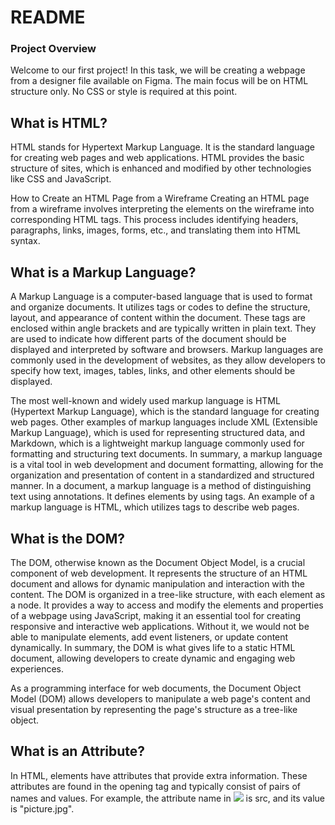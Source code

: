 # README

### Project Overview
Welcome to our first project! In this task, we will be creating a webpage from a designer file available on Figma. The main focus will be on HTML structure only. No CSS or style is required at this point.

## What is HTML?

HTML stands for Hypertext Markup Language. It is the standard language for creating web pages and web applications. HTML provides the basic structure of sites, which is enhanced and modified by other technologies like CSS and JavaScript.

How to Create an HTML Page from a Wireframe
Creating an HTML page from a wireframe involves interpreting the elements on the wireframe into corresponding HTML tags. This process includes identifying headers, paragraphs, links, images, forms, etc., and translating them into HTML syntax.

## What is a Markup Language?

A Markup Language is a computer-based language that is used to format and organize documents. It utilizes tags or codes to define the structure, layout, and appearance of content within the document. These tags are enclosed within angle brackets and are typically written in plain text. They are used to indicate how different parts of the document should be displayed and interpreted by software and browsers. Markup languages are commonly used in the development of websites, as they allow developers to specify how text, images, tables, links, and other elements should be displayed. 

The most well-known and widely used markup language is HTML (Hypertext Markup Language), which is the standard language for creating web pages. Other examples of markup languages include XML (Extensible Markup Language), which is used for representing structured data, and Markdown, which is a lightweight markup language commonly used for formatting and structuring text documents. In summary, a markup language is a vital tool in web development and document formatting, allowing for the organization and presentation of content in a standardized and structured manner.
In a document, a markup language is a method of distinguishing text using annotations. It defines elements by using tags. An example of a markup language is HTML, which utilizes tags to describe web pages.



## What is the DOM?

The DOM, otherwise known as the Document Object Model, is a crucial component of web development. It represents the structure of an HTML document and allows for dynamic manipulation and interaction with the content. The DOM is organized in a tree-like structure, with each element as a node. It provides a way to access and modify the elements and properties of a webpage using JavaScript, making it an essential tool for creating responsive and interactive web applications. Without it, we would not be able to manipulate elements, add event listeners, or update content dynamically. In summary, the DOM is what gives life to a static HTML document, allowing developers to create dynamic and engaging web experiences.

As a programming interface for web documents, the Document Object Model (DOM) allows developers to manipulate a web page's content and visual presentation by representing the page's structure as a tree-like object.



## What is an Attribute?

In HTML, elements have attributes that provide extra information. These attributes are found in the opening tag and typically consist of pairs of names and values. For example, the attribute name in <img src="picture.jpg"> is src, and its value is "picture.jpg".
